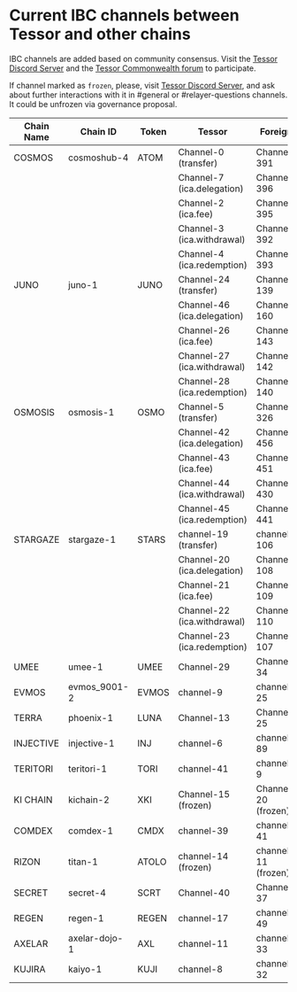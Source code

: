 # Current IBC channels between Tessor and other chains

IBC channels are added based on community consensus. Visit the [Tessor Discord Server](https://discord.gg/tessor-zone) and the [Tessor Commonwealth forum](https://commonwealth.im/tessor/discussions) to participate.

If channel marked as `frozen`, please, visit [Tessor Discord Server](https://discord.gg/tessor-zone), and ask about further interactions with it in #general or #relayer-questions channels. It could be unfrozen via governance proposal.

| Chain Name | Chain ID | Token | 		Tessor    | Foreign |
| ---------- | -------- | ----- | --------------- | ------- |
| COSMOS | cosmoshub-4 | ATOM | Channel-0 (transfer) | Channel-391 |  
| 	 	| 			 | 		 | Channel-7 (ica.delegation) | Channel-396 |  
| 	 	| 			 | 		 | Channel-2 (ica.fee)| Channel-395 |  
| 	 	| 			 | 		 | Channel-3 (ica.withdrawal) | Channel-392 |  
| 	 	| 			 | 		 | Channel-4 (ica.redemption) | Channel-393 |  
| JUNO  | juno-1 	 | JUNO  | Channel-24 (transfer)	  | Channel-139 |  
| 	 	| 			 | 		 | Channel-46 (ica.delegation) | Channel-160	|  
| 	 	| 			 | 		 | Channel-26 (ica.fee)		 | Channel-143 |  
| 	 	| 			 | 		 | Channel-27 (ica.withdrawal) | Channel-142 |  
| 	 	| 			 | 		 | Channel-28 (ica.redemption) | Channel-140 |  
| OSMOSIS | osmosis-1 | OSMO | Channel-5 (transfer) | Channel-326  |   
| 	 	| 			 | 		 | Channel-42 (ica.delegation) | Channel-456	|  
| 	 	| 			 | 		 | Channel-43 (ica.fee)		 | Channel-451 |  
| 	 	| 			 | 		 | Channel-44 (ica.withdrawal) | Channel-430 |  
| 	 	| 			 | 		 | Channel-45 (ica.redemption) | Channel-441 |  
| STARGAZE | stargaze-1 | STARS | channel-19 (transfer) | channel-106 |  
| 	 	| 			 | 		 | Channel-20 (ica.delegation) | Channel-108	|  
| 	 	| 			 | 		 | Channel-21 (ica.fee)		 | Channel-109 |  
| 	 	| 			 | 		 | Channel-22 (ica.withdrawal) | Channel-110 | 
| 	 	| 			 | 		 | Channel-23 (ica.redemption) | Channel-107 |  
| UMEE | umee-1 | UMEE | Channel-29 | Channel-34 |  
| EVMOS | evmos_9001-2 | EVMOS | channel-9 | channel-25 |  
| TERRA | phoenix-1 | LUNA | Channel-13 | Channel-25 |  
| INJECTIVE | injective-1 | INJ | channel-6 | channel-89 |  
| TERITORI	 | teritori-1 | TORI | channel-41 | channel-9 |  
| KI CHAIN | kichain-2 | XKI | Channel-15 (frozen)| Channel-20 (frozen) | 
| COMDEX | comdex-1 | CMDX | channel-39 | channel-41 | 
| RIZON | titan-1 | ATOLO | channel-14 (frozen) | channel-11 (frozen) | 
| SECRET | secret-4 | SCRT | Channel-40 | Channel-37 |  
| REGEN | regen-1 | REGEN | channel-17 | channel-49 |  
| AXELAR | axelar-dojo-1 | AXL | channel-11 | channel-33 | 
| KUJIRA | kaiyo-1 | KUJI | channel-8 | channel-32 |  
